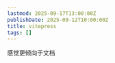 ```yaml
---
lastmod: 2025-09-17T13:00:00Z
publishDate: 2025-09-12T10:00:00Z
title: vitepress
tags: []
---
```


感觉更倾向于文档